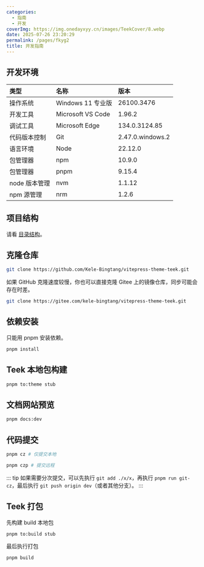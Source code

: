 ```yaml
---
categories:
  - 指南
  - 开发
coverImg: https://img.onedayxyy.cn/images/TeekCover/8.webp
date: 2025-07-26 23:20:29
permalink: /pages/fkyg2
title: 开发指南
---
```

## 开发环境

| 类型          | 名称              | 版本             |
| :------------ | :---------------- | :--------------- |
| 操作系统      | Windows 11 专业版 | 26100.3476       |
| 开发工具      | Microsoft VS Code | 1.96.2           |
| 调试工具      | Microsoft Edge    | 134.0.3124.85    |
| 代码版本控制  | Git               | 2.47.0.windows.2 |
| 语言环境      | Node              | 22.12.0          |
| 包管理器      | npm               | 10.9.0           |
| 包管理器      | pnpm              | 9.15.4           |
| node 版本管理 | nvm               | 1.1.12           |
| npm 源管理    | nrm               | 1.2.6            |

## 项目结构

请看 [目录结构](/develop/catalogue)。

## 克隆仓库

```sh
git clone https://github.com/Kele-Bingtang/vitepress-theme-teek.git
```

如果 GitHub 克隆速度较慢，你也可以直接克隆 Gitee 上的镜像仓库，同步可能会存在时差。

```sh
git clone https://gitee.com/kele-bingtang/vitepress-theme-teek.git
```

## 依赖安装

只能用 pnpm 安装依赖。

```sh
pnpm install
```

## Teek 本地包构建

```bash
pnpm to:theme stub
```

## 文档网站预览

```sh
pnpm docs:dev
```

## 代码提交

```sh
pnpm cz # 仅提交本地

pnpm czp # 提交远程
```

::: tip
如果需要分次提交，可以先执行 `git add ./x/x`，再执行 `pnpm run git-cz`，最后执行 `git push origin dev`（或者其他分支）。
:::

## Teek 打包

先构建 build 本地包

```bash
pnpm to:build stub
```

最后执行打包

```sh
pnpm build
```
